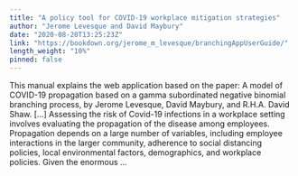 ```yaml
---
title: "A policy tool for COVID-19 workplace mitigation strategies"
author: "Jerome Levesque and David Maybury"
date: "2020-08-20T13:25:23Z"
link: "https://bookdown.org/jerome_m_levesque/branchingAppUserGuide/"
length_weight: "10%"
pinned: false
---
```


This manual explains the web application based on the paper: A model of COVID-19 propagation based on a gamma subordinated negative binomial branching process, by Jerome Levesque, David Maybury, and R.H.A. David Shaw. [...] Assessing the risk of Covid-19 infections in a workplace setting involves evaluating the propagation of the disease among employees. Propagation depends on a large number of variables, including employee interactions in the larger community, adherence to social distancing policies, local environmental factors, demographics, and workplace policies. Given the enormous ...
